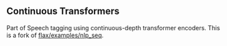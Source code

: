 ## Continuous Transformers

Part of Speech tagging using continuous-depth transformer encoders. 
This is a fork of [flax/examples/nlp_seq](https://github.com/google/flax/tree/master/examples/nlp_seq). 